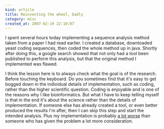 ```yaml
--- 
kind: article
title: Reinventing the wheel, badly
category: misc
created_at: 2007-02-19 22:10:07
---
```

I spent several hours today implementing a sequence analysis method taken from a paper I had read earlier. I created a database, downloaded yeast coding sequences, then coded the whole method up in java. Shortly after doing this, a google search showed that not only had a tool been published to perform this analysis, but that the original method I implemented was flawed.

I think the lesson here is to always check what the goal is of the research. Before touching the keyboard. Do you sometimes find that it's easy to get bogged down in the individual details of implementation, such as coding, rather than the higher scientific question. Coding is enjoyable and is one of the reasons why I like bioinformatics. But what I have to keep telling myself is that in the end it's about the science rather than the details of implementation. If someone else has already created a tool, or even better produced the results I'm after, then I can skip this step and start the intended analysis. Plus my implementation is probably <a href="http://en.wikipedia.org/wiki/Reinventing_the_square_wheel">a lot worse</a> than someone who has given the problem a lot more consideration.
